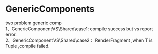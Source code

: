 # GenericComponents
two problem generic comp
<br/>
1、GenericComponentVS\Shared\case1: compile success but vs report error.
<br/>
2、GenericComponentVS\Shared\case2： RenderFragment<T> ,when T is Tuple ,compile failed.
